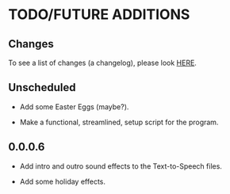 # TODO/FUTURE ADDITIONS

## Changes

To see a list of changes (a changelog), please look [HERE](_CHANGES.MD).

## Unscheduled

- Add some Easter Eggs (maybe?).

- Make a functional, streamlined, setup script for the program.

## 0.0.0.6

- Add intro and outro sound effects to the Text-to-Speech files.

- Add some holiday effects.
